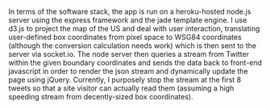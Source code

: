 In terms of the software stack, the app is run on a heroku-hosted
node.js server using the express framework and the jade template engine.
I use d3.js to project the map of the US and deal with user interaction,
translating user-defined box coordinates from pixel space to WSG84 coordinates
(although the conversion calculation needs work) which is then sent to the server 
via socket.io. The node server then queries a stream from Twitter within the given boundary
coordinates and sends the data back to front-end javascript in order to
render the json stream and dynamically update the page using jQuery.
Currently, I purposely stop the stream at the first 8 tweets so that a site
visitor can actually read them (assuming a high speeding stream from
decently-sized box coordinates).
